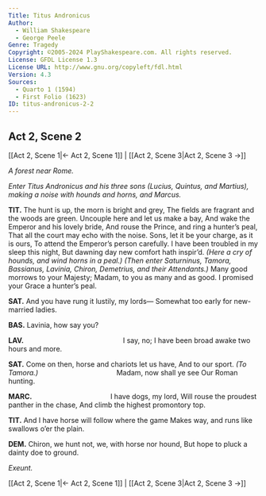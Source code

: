 ```yaml
---
Title: Titus Andronicus
Author: 
  - William Shakespeare
  - George Peele
Genre: Tragedy
Copyright: ©2005-2024 PlayShakespeare.com. All rights reserved.
License: GFDL License 1.3
License URL: http://www.gnu.org/copyleft/fdl.html
Version: 4.3
Sources:
  - Quarto 1 (1594)
  - First Folio (1623)
ID: titus-andronicus-2-2
---
```


## Act 2, Scene 2
[[Act 2, Scene 1|← Act 2, Scene 1]] | [[Act 2, Scene 3|Act 2, Scene 3 →]]

*A forest near Rome.*

*Enter Titus Andronicus and his three sons (Lucius, Quintus, and Martius), making a noise with hounds and horns, and Marcus.*

**TIT.**
The hunt is up, the morn is bright and grey,
The fields are fragrant and the woods are green.
Uncouple here and let us make a bay,
And wake the Emperor and his lovely bride,
And rouse the Prince, and ring a hunter’s peal,
That all the court may echo with the noise.
Sons, let it be your charge, as it is ours,
To attend the Emperor’s person carefully.
I have been troubled in my sleep this night,
But dawning day new comfort hath inspir’d.
*(Here a cry of hounds, and wind horns in a peal.)*
*(Then enter Saturninus, Tamora, Bassianus, Lavinia, Chiron, Demetrius, and their Attendants.)*
Many good morrows to your Majesty;
Madam, to you as many and as good.
I promised your Grace a hunter’s peal.

**SAT.**
And you have rung it lustily, my lords⁠—
Somewhat too early for new-married ladies.

**BAS.**
Lavinia, how say you?

**LAV.**
              I say, no;
I have been broad awake two hours and more.

**SAT.**
Come on then, horse and chariots let us have,
And to our sport.
*(To Tamora.)*
           Madam, now shall ye see
Our Roman hunting.

**MARC.**
           I have dogs, my lord,
Will rouse the proudest panther in the chase,
And climb the highest promontory top.

**TIT.**
And I have horse will follow where the game
Makes way, and runs like swallows o’er the plain.

**DEM.**
Chiron, we hunt not, we, with horse nor hound,
But hope to pluck a dainty doe to ground.

*Exeunt.*

[[Act 2, Scene 1|← Act 2, Scene 1]] | [[Act 2, Scene 3|Act 2, Scene 3 →]]